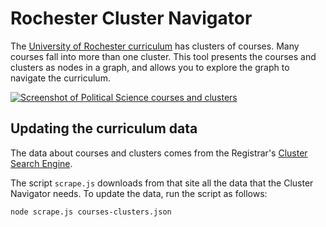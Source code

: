 Rochester Cluster Navigator
===========================

The [University of Rochester curriculum](http://www.rochester.edu/aboutus/curricula.html) has clusters of courses. Many courses fall into more than one cluster. This tool presents the courses and clusters as nodes in a graph, and allows you to explore the graph to navigate the curriculum.

[![Screenshot of Political Science courses and clusters](http://rochack.github.com/clustergraph/screenshot.png)](http://rochack.github.com/clustergraph/#course:psc248)

Updating the curriculum data
----------------------------

The data about courses and clusters comes from the Registrar's [Cluster Search Engine](https://secure1.rochester.edu/registrar/CSE/index.php). 

The script `scrape.js` downloads from that site all the data that the Cluster Navigator needs. To update the data, run the script as follows:

    node scrape.js courses-clusters.json

